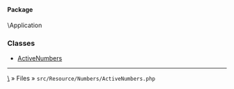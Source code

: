 ## 

#### Package
\Application







### Classes
* [ActiveNumbers](classes/ActiveNumbers)






***
[\\](Home) » Files » `src/Resource/Numbers/ActiveNumbers.php`